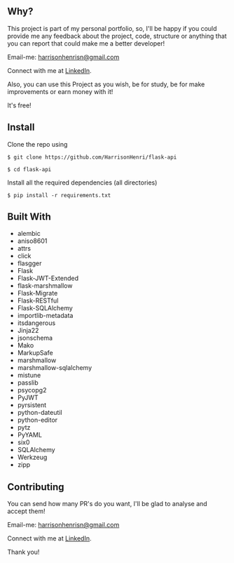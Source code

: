 ## Why?

This project is part of my personal portfolio, so, I'll be happy if you could provide me any feedback about the project, code, structure or anything that you can report that could make me a better developer!

Email-me: harrisonhenrisn@gmail.com

Connect with me at [LinkedIn](https://linkedin.com/in/harrison-henri-dos-santos-nascimento-a6ba33112).

Also, you can use this Project as you wish, be for study, be for make improvements or earn money with it!

It's free!

## Install

Clone the repo using

```
$ git clone https://github.com/HarrisonHenri/flask-api
```

```
$ cd flask-api
```

Install all the required dependencies (all directories)

```
$ pip install -r requirements.txt
```

## Built With

- alembic
- aniso8601
- attrs
- click
- flasgger
- Flask
- Flask-JWT-Extended
- flask-marshmallow
- Flask-Migrate
- Flask-RESTful
- Flask-SQLAlchemy
- importlib-metadata
- itsdangerous
- Jinja22
- jsonschema
- Mako
- MarkupSafe
- marshmallow
- marshmallow-sqlalchemy
- mistune
- passlib
- psycopg2
- PyJWT
- pyrsistent
- python-dateutil
- python-editor
- pytz
- PyYAML
- six0
- SQLAlchemy
- Werkzeug
- zipp

## Contributing

You can send how many PR's do you want, I'll be glad to analyse and accept them! 

Email-me: harrisonhenrisn@gmail.com

Connect with me at [LinkedIn](https://linkedin.com/in/harrison-henri-dos-santos-nascimento-a6ba33112).

Thank you!